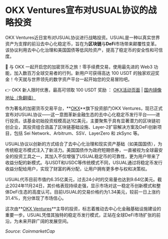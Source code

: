 # OKX Ventures宣布对USUAL协议的战略投资

OKX Ventures近日宣布对USUAL协议进行战略投资。USUAL是一种以真实世界资产为支撑的前沿去中心化稳定币，旨在为**区块链**与**DeFi**市场带来颠覆性变革。该协议利用去中心化治理和美国国债等低风险资产，提高了稳定币的安全性和可信度。

🚀 与 OKX 一起开启您的加密货币之旅！零手续费交易，使用最先进的 Web3 功能，加入数百万全球交易者的行列。新用户可获得高达 100 USDT 的独家欢迎奖金！今天就与世界领先的数字资产平台一起开始您的交易冒险吧。

👉 OKX 新人限时优惠，最高可领取 100 USDT 奖励 ： [OKX活动页面](https://bit.ly/OKXe) | [国内镜像地址（免翻墙）](https://bit.ly/okX)

作为著名的加密货币交易平台，**[OKX](https://bit.ly/OKXe)**旗下投资部门OKX Ventures，现已正式宣布对USUAL协议——这一意图革新金融生态的去中心化稳定币发行平台——进行投资。该基金初始投资规模高达1亿美元，主要聚焦于具有显著潜力的区块链初创企业，其投资组合涵盖了区块链基础设施、Layer-2扩容解决方案及DeFi创新项目，包括 Sei Network、Arbitrum、SSV、LayerZero 和 zkSync 等。

USUAL协议以创新的方式结合了去中心化治理和现实资产基础（如美国国债），为传统稳定币模式注入了新活力。美国国债作为政府短期债券，一直被视为全球最安全的投资工具之一，其加入不仅增强了USUAL稳定币的可靠性，更为用户带来了收益分配的新模式。与USDT和USDC等传统模式不同，USUAL通过将稳定币发行收益分配给用户，实现了财富的再分配，让用户拥有更多参与权和决策权。

USUAL代币目前市值约6.35亿美元，过去24小时的交易量也达到9.64亿美元。截止2024年11月24日，其价格表现持续走强，显示市场对这一稳定币创新模式和整体DeFi生态的高度认可。目前USUAL的交易价格约为1.34美元，较前一日上涨约31.4%，充分体现了市场信心。

这次由**[OKX Ventures](https://bit.ly/OKXe)**主导的投资，标志着推动去中心化金融基础设施建设的重要一步。USUAL凭借其独特的稳定币发行模式，正站在全球DeFi市场扩张的前沿，为未来开辟广阔的发展空间。

_Source: CoinmarketCap_